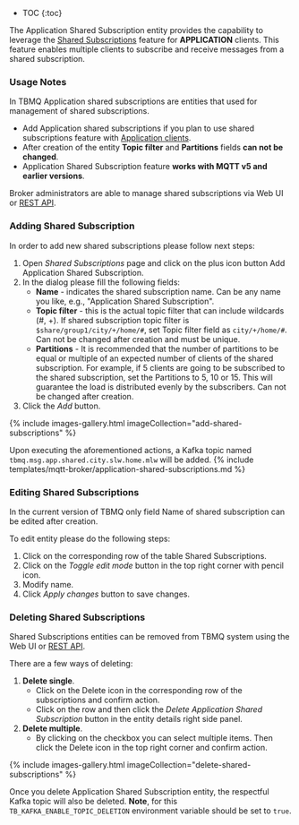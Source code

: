 
* TOC
{:toc}

The Application Shared Subscription entity provides the capability to leverage the [Shared Subscriptions](/docs/mqtt-broker/user-guide/shared-subscriptions/) 
feature for **APPLICATION** clients. This feature enables multiple clients to subscribe and receive messages from a shared subscription.

### Usage Notes

In TBMQ Application shared subscriptions are entities that used for management of shared subscriptions.

* Add Application shared subscriptions if you plan to use shared subscriptions feature with [Application clients](/docs/mqtt-broker/user-guide/mqtt-client-type/#application-client).
* After creation of the entity **Topic filter** and **Partitions** fields **can not be changed**.
* Application Shared Subscription feature **works with MQTT v5 and earlier versions**.

Broker administrators are able to manage shared subscriptions via Web UI or [REST API](/docs/mqtt-broker/application-shared-subscription/).

### Adding Shared Subscription

In order to add new shared subscriptions please follow next steps:
1. Open _Shared Subscriptions_ page and click on the plus icon button Add Application Shared Subscription.
2. In the dialog please fill the following fields:
   - **Name** - indicates the shared subscription name. Can be any name you like, e.g., "Application Shared Subscription".
   - **Topic filter** - this is the actual topic filter that can include wildcards (#, +). If shared subscription topic filter is `$share/group1/city/+/home/#`, set Topic filter field as `city/+/home/#`.
       Can not be changed after creation and must be unique.
   - **Partitions** - It is recommended that the number of partitions to be equal or multiple of an expected number of clients of the shared subscription.
     For example, if 5 clients are going to be subscribed to the shared subscription, set the Partitions to 5, 10 or 15. 
     This will guarantee the load is distributed evenly by the subscribers. Can not be changed after creation.
3. Click the _Add_ button.

{% include images-gallery.html imageCollection="add-shared-subscriptions" %}

Upon executing the aforementioned actions, a Kafka topic named `tbmq.msg.app.shared.city.slw.home.mlw` will be added.
{% include templates/mqtt-broker/application-shared-subscriptions.md %}

### Editing Shared Subscriptions

In the current version of TBMQ only field Name of shared subscription can be edited after creation.

To edit entity please do the following steps:
1. Click on the corresponding row of the table Shared Subscriptions.
2. Click on the _Toggle edit mode_ button in the top right corner with pencil icon.
3. Modify name.
4. Click _Apply changes_ button to save changes.

### Deleting Shared Subscriptions

Shared Subscriptions entities can be removed from TBMQ system using the Web UI or [REST API](/docs/mqtt-broker/application-shared-subscription/).

There are a few ways of deleting:

1. **Delete single**.
   * Click on the Delete icon in the corresponding row of the subscriptions and confirm action.
   * Click on the row and then click the _Delete Application Shared Subscription_ button in the entity details right side panel.
2. **Delete multiple**.
   * By clicking on the checkbox you can select multiple items. Then click the Delete icon in the top right corner and confirm action.

{% include images-gallery.html imageCollection="delete-shared-subscriptions" %}

Once you delete Application Shared Subscription entity, the respectful Kafka topic will also be deleted.
**Note**, for this `TB_KAFKA_ENABLE_TOPIC_DELETION` environment variable should be set to `true`.
